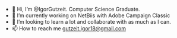 - 👋 Hi, I’m @IgorGutzeit. Computer Science Graduate.
- 🌱 I’m currently working on NetBiis with Adobe Campaign Classic
- 💞️ I’m looking to learn a lot and collaborate with as much as I can.
- 📫 How to reach me gutzeit.igor18@gmail.com

<!---
IgorGutzeit/IgorGutzeit is a ✨ special ✨ repository because its `README.md` (this file) appears on your GitHub profile.
You can click the Preview link to take a look at your changes.
--->
